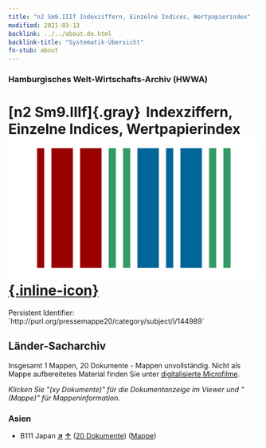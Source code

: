 ```yaml
---
title: "n2 Sm9.IIIf Indexziffern, Einzelne Indices, Wertpapierindex"
modified: 2021-03-13
backlink: ../../about.de.html
backlink-title: "Systematik-Übersicht"
fn-stub: about
---
```


### Hamburgisches Welt-Wirtschafts-Archiv (HWWA)

# [n2 Sm9.IIIf]{.gray}&#8201; Indexziffern, Einzelne Indices, Wertpapierindex &#160; [![Wikidata](/images/Wikidata-logo.svg "Wikidata"){.inline-icon}](http://www.wikidata.org/entity/Q104710429)

<div class="hint">Persistent Identifier: `http://purl.org/pressemappe20/category/subject/i/144989`</div>







## Länder-Sacharchiv




Insgesamt 1 Mappen, 20 Dokumente - Mappen unvollständig.
Nicht als Mappe aufbereitetes Material finden Sie unter [digitalisierte Microfilme](/film/h1_sh.de.html).

_Klicken Sie "(xy Dokumente)" für die Dokumentanzeige im Viewer und "(Mappe)" für Mappeninformation._




### Asien

- B111 Japan [**&nearr;**](../../../geo/i/141272/about.de.html "Japan (alle Mappen)") [**&uarr;**](../../../geo/about.de.html#B111 "Ländersystematik") (<a href="https://pm20.zbw.eu/iiifview/folder/sh/141272,144989" title="über: Japan : Indexziffern, Einzelne Indices, Wertpapierindex" target="_blank">20 Dokumente</a>) ([Mappe](../../../../folder/sh/1412xx/141272/1449xx/144989/about.de.html))








